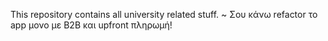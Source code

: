 This repository contains all university related stuff. 
~ Σου κάνω refactor το app μονο με B2B και upfront πληρωμή!
